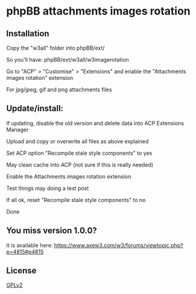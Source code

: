 # phpBB attachments images rotation

## Installation

Copy the "w3all" folder into phpBB/ext/

So you'll have: phpBB/ext/w3all/w3imagerotation

Go to "ACP" > "Customise" > "Extensions" and enable the "Attachments images rotation" extension

For jpg/jpeg, gif and png attachments files

## Update/install: 

If updating, disable the old version and delete data into ACP Extensions Manager

Upload and copy or overwrite all files as above explained

Set ACP option "Recompile stale style components" to yes

May clean cache into ACP (not sure if this is really needed)

Enable the Attachments images rotation extension

Test things may doing a test post

If all ok, reset "Recompile stale style components" to no

Done


## You miss version 1.0.0?
It is available here: https://www.axew3.com/w3/forums/viewtopic.php?p=4815#p4815

## License

[GPLv2](license.txt)

